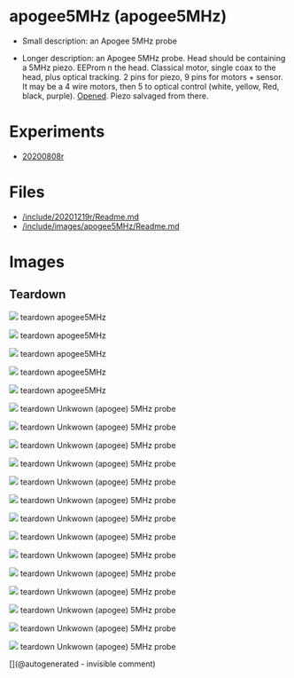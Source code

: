 # apogee5MHz (apogee5MHz)

* Small description: an Apogee 5MHz probe

* Longer description: an Apogee 5MHz probe. Head should be containing a 5MHz piezo. EEProm n the head. Classical motor, single coax to the head, plus optical tracking. 2 pins for piezo, 9 pins for motors + sensor. It may be a 4 wire motors, then 5 to optical control (white, yellow, Red, black, purple). [Opened](/include/20200809r/images/apogee5MHz/). Piezo salvaged from there.

# Experiments

* [20200808r](/include/experiments/auto/20200808r.md)


# Files

* [/include/20201219r/Readme.md](/include/20201219r/Readme.md)
* [/include/images/apogee5MHz/Readme.md](/include/images/apogee5MHz/Readme.md)


# Images

## Teardown 

![](/include/20200809r/images/apogee5MHz/P_20200508_152251.jpg)
teardown
apogee5MHz

![](/include/20200809r/images/apogee5MHz/P_20200508_152257.jpg)
teardown
apogee5MHz

![](/include/20200809r/images/apogee5MHz/P_20200508_152305.jpg)
teardown
apogee5MHz

![](/include/20200809r/images/apogee5MHz/P_20200508_152310.jpg)
teardown
apogee5MHz

![](/include/20200809r/images/apogee5MHz/P_20200508_152410.jpg)
teardown
apogee5MHz

![](/include/images/apogee5MHz/20191207_182945.jpg)
teardown
Unkwown (apogee) 5MHz probe

![](/include/images/apogee5MHz/20191207_183002.jpg)
teardown
Unkwown (apogee) 5MHz probe

![](/include/images/apogee5MHz/P_20180831_205225.jpg)
teardown
Unkwown (apogee) 5MHz probe

![](/include/images/apogee5MHz/P_20180831_205237.jpg)
teardown
Unkwown (apogee) 5MHz probe

![](/include/images/apogee5MHz/P_20180831_205348.jpg)
teardown
Unkwown (apogee) 5MHz probe

![](/include/images/apogee5MHz/P_20180831_205358.jpg)
teardown
Unkwown (apogee) 5MHz probe

![](/include/images/apogee5MHz/P_20180831_205430.jpg)
teardown
Unkwown (apogee) 5MHz probe

![](/include/images/apogee5MHz/P_20180831_205524.jpg)
teardown
Unkwown (apogee) 5MHz probe

![](/include/images/apogee5MHz/P_20180831_205534.jpg)
teardown
Unkwown (apogee) 5MHz probe

![](/include/images/apogee5MHz/P_20180831_205539.jpg)
teardown
Unkwown (apogee) 5MHz probe

![](/include/images/apogee5MHz/P_20180831_205659.jpg)
teardown
Unkwown (apogee) 5MHz probe

![](/include/images/apogee5MHz/P_20180831_205833.jpg)
teardown
Unkwown (apogee) 5MHz probe

![](/include/images/apogee5MHz/P_20180831_210111.jpg)
teardown
Unkwown (apogee) 5MHz probe

![](/include/images/apogee5MHz/P_20180831_210151.jpg)
teardown
Unkwown (apogee) 5MHz probe





[](@autogenerated - invisible comment)